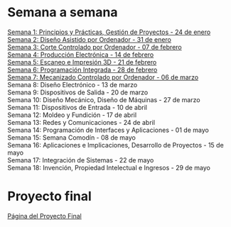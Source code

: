 # Semana a semana
[Semana 1: Principios y Prácticas, Gestión de Proyectos - 24 de enero](w01.md)  
[Semana 2: Diseño Asistido por Ordenador - 31 de enero](w02.md)   
[Semana 3: Corte Controlado por Ordenador - 07 de febrero](w03.md)    
[Semana 4: Producción Electrónica - 14 de febrero](w04.md)    
[Semana 5: Escaneo e Impresión 3D - 21 de febrero](w05.md)    
[Semana 6: Programación Integrada - 28 de febrero](w06.md)    
[Semana 7: Mecanizado Controlado por Ordenador - 06 de marzo](w07.md)    
Semana 8: Diseño Electrónico - 13 de marzo    
Semana 9: Dispositivos de Salida - 20 de marzo    
Semana 10: Diseño Mecánico, Diseño de Máquinas - 27 de marzo    
Semana 11: Dispositivos de Entrada - 10 de abril    
Semana 12: Moldeo y Fundición - 17 de abril    
Semana 13: Redes y Comunicaciones - 24 de abril    
Semana 14: Programación de Interfaces y Aplicaciones - 01 de mayo    
Semana 15: Semana Comodín - 08 de mayo    
Semana 16: Aplicaciones e Implicaciones, Desarrollo de Proyectos - 15 de mayo    
Semana 17: Integración de Sistemas - 22 de mayo    
Semana 18: Invención, Propiedad Intelectual e Ingresos - 29 de mayo  

# Proyecto final
[Página del Proyecto Final](final.md)

